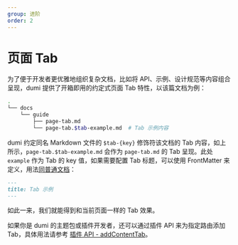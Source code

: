 ```yaml
---
group: 进阶
order: 2
---
```


# 页面 Tab

为了便于开发者更优雅地组织复杂文档，比如将 API、示例、设计规范等内容组合呈现，dumi 提供了开箱即用的约定式页面 Tab 特性，以该篇文档为例：

```bash
.
└── docs
    └── guide
        ├── page-tab.md
        └── page-tab.$tab-example.md  # Tab 示例内容
```

dumi 约定同名 Markdown 文件的 `$tab-{key}` 修饰符该文档的 Tab 内容，如上所示，`page-tab.$tab-example.md` 会作为 `page-tab.md` 的 Tab 呈现。此处 `example` 作为 Tab 的 key 值，如果需要配置 Tab 标题，可以使用 FrontMatter 来定义，用法[同普通文档](../config/markdown.md)：

```md
---
title: Tab 示例
---
```

如此一来，我们就能得到和当前页面一样的 Tab 效果。

如果你是 dumi 的主题包或插件开发者，还可以通过插件 API 来为指定路由添加 Tab，具体用法请参考 [插件 API - addContentTab](../plugin/api.md#addcontenttab)。
